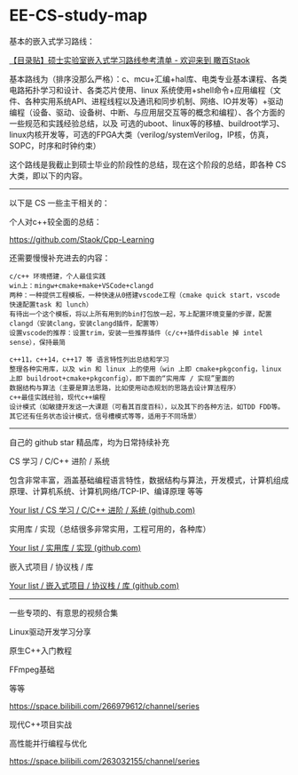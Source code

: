 # EE-CS-study-map


基本的嵌入式学习路线：

[【目录贴】硕士实验室嵌入式学习路线参考清单 - 欢迎来到 瞰百Staok](https://staok.github.io/硕士实验室嵌入式学习路线参考清单/)

基本路线为（排序没那么严格）：c、mcu+汇编+hal库、电类专业基本课程、各类电路拓扑学习和设计、各类芯片使用、linux 系统使用+shell命令+应用编程（文件、各种实用系统API、进程线程以及通讯和同步机制、网络、IO并发等）+驱动编程（设备、驱动、设备树、中断、与应用层交互等的概念和编程）、各个方面的一些规范和实践经验总结，以及 可选的uboot、linux等的移植、buildroot学习、linux内核开发等，可选的FPGA大类（verilog/systemVerilog，IP核，仿真，SOPC，时序和时钟约束）

这个路线是我截止到硕士毕业的阶段性的总结，现在这个阶段的总结，即各种 CS 大类，即以下的内容。



------



以下是 CS 一些主干相关的：



个人对c++较全面的总结：

https://github.com/Staok/Cpp-Learning

还需要慢慢补充进去的内容：

```
c/c++ 环境搭建，个人最佳实践
win上：mingw+cmake+make+VSCode+clangd
两种：一种提供工程模板，一种快速从0搭建vscode工程（cmake quick start，vscode 快速配置task 和 lunch）
有待出一个这个模板，将以上所有用到的bin打包放一起，写上配置环境变量的步骤，配置clangd（安装clang，安装clangd插件，配置等）
设置vscode的推荐：设置trim，安装一些推荐插件（c/c++插件disable 掉 intel sense），保持最简
```

```
c++11，c++14，c++17 等 语言特性列出总结和学习
整理各种实用库，以及 win 和 linux 上的使用（win 上即 cmake+pkgconfig，linux 上即 buildroot+cmake+pkgconfig），即下面的“实用库 / 实现”里面的
数据结构与算法（主要是算法思路，比如使用动态规划的思路去设计算法程序）
c++最佳实践经验，现代c++编程
设计模式（如敏捷开发这一大课题（可看其百度百科），以及其下的各种方法，如TDD FDD等。其它还有任务状态设计模式，信号槽模式等等，适用于不同场景）
```



------



自己的 github star 精品库，均为日常持续补充



CS 学习 / C/C++ 进阶 / 系统

包含非常丰富，涵盖基础编程语言特性，数据结构与算法，开发模式，计算机组成原理、计算机系统、计算机网络/TCP-IP、编译原理 等等

[Your list / CS 学习 / C/C++ 进阶 / 系统 (github.com)](https://github.com/stars/Staok/lists/cs-学习-c-c-进阶-系统)



实用库 / 实现（总结很多非常实用，工程可用的，各种库）

[Your list / 实用库 / 实现 (github.com)](https://github.com/stars/Staok/lists/实用库-实现)



嵌入式项目 / 协议栈 / 库

[Your list / 嵌入式项目 / 协议栈 / 库 (github.com)](https://github.com/stars/Staok/lists/嵌入式项目-协议栈-库)



------



一些专项的、有意思的视频合集



Linux驱动开发学习分享

原生C++入门教程

FFmpeg基础

等等

https://space.bilibili.com/266979612/channel/series



现代C++项目实战

高性能并行编程与优化

https://space.bilibili.com/263032155/channel/series
